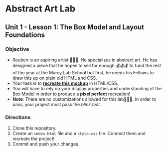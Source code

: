 # Abstract Art Lab
## Unit 1 - Lesson 1: The Box Model and Layout Foundations

### Objective
* Reuben is an aspiring artist 👨🏿‍🎨. He specializes in abstract art. He has designed a piece that he hopes to sell for enough 💰💰💰 to fund the rest of the year at the Marcy Lab School but first, he needs his Fellows to draw this up on plain old HTML and CSS.
* Your task is to [**recreate this mockup**](http://abstract-art-lab.s3-website.us-east-2.amazonaws.com/) in HTML/CSS.
* You will have to rely on your display properties and understanding of the Box Model in order to produce a **pixel perfect** recreation!
* **Note**: There are no customizations allowed for this lab🙅🏿‍♂️. In order to pass, your project must pass the _blink test_.

### Directions
1. Clone this repository.
2. Create an `index.html` file and a `style.css` file. Connect them and recreate the project!
3. Commit and push your changes.

